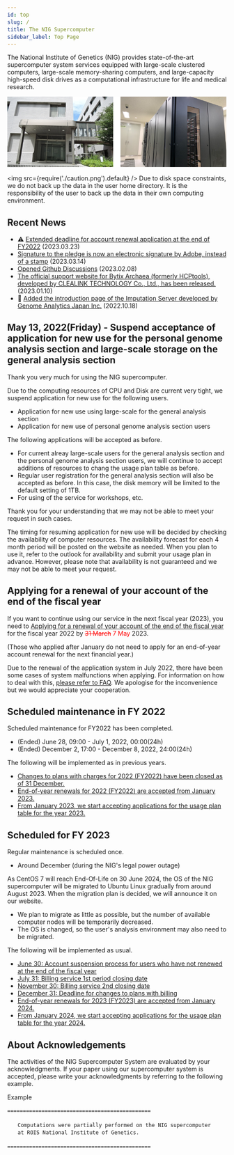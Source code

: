 ```yaml
---
id: top
slug: /
title: The NIG Supercomputer
sidebar_label: Top Page
---
```


The National Institute of Genetics (NIG) provides state-of-the-art supercomputer system services equipped with large-scale clustered computers, large-scale memory-sharing computers, and large-capacity high-speed disk drives as a computational infrastructure for life and medical research.


![top_image2](top_image2.png)



<img src={require('./caution.png').default} />
Due to disk space constraints, we do not back up the data in the user home directory. It is the responsibility of the user to back up the data in their own computing environment.
<div className="clearfix"></div>


## Recent News

- &#x26A0; [Extended deadline for account renewal application at the end of FY2022](/en/blog/2023-03-23-renewal-date-extended) (2023.03.23)
- [Signature to the pledge is now an electronic signature by Adobe, instead of a stamp](/en/blog/2023-03-14-adobe_sign) (2023.03.14)
- [Opened Github Discussions](/en/blog/2023-02-08-news_GithubDiscussions) (2023.02.08)
- [The official support website for Bytix Archaea (formerly HCPtools), developed by CLEALINK TECHNOLOGY Co., Ltd., has been released.](/advanced_guides/advanced_guide#archaea-toolsformerly-hcptools) (2023.01.10)
- &#x1F9EC; [Added the introduction page of the Imputation Server developed by Genome Analytics Japan Inc.](/advanced_guides/advanced_guide#nbdc-ddbj-imputation-server-beta) (2022.10.18)


## May 13, 2022(Friday) - Suspend acceptance of application for new use for the personal genome analysis section and  large-scale storage on the general analysis section 

Thank you very much for using the NIG supercomputer.

Due to the computing resources of CPU and Disk are current very tight, we suspend application for new use for the following users.

- Application for new use using large-scale for the general analysis section
- Application for new use of personal genome analysis section users

The following applications will be accepted as before.

- For current alreay large-scale users for the general analysis section and the personal genome analysis section users, we will continue to accept additions of resources to chang the usage plan table as before.
- Regular user registration for the general analysis section will also be accepted as before. In this case, the disk memory will be limited to the default setting of 1TB.
- For using of the service for workshops, etc.

Thank you for your understanding that we may not be able to meet your request in such cases.

The timing for resuming application for new use will be decided by checking the availability of computer resources.
The availability forecast for each 4 month period will be posted on the website as needed. When you plan to use it, refer to the outlook for availability and submit your usage plan in advance.
However, please note that availability is not guaranteed and we may not be able to meet your request.


## Applying for a renewal of your account of the end of the fiscal year

If you want to continue using our service in the next fiscal year (2023), you need to [<u>Applying for a renewal of your account of the end of the fiscal year</u>](/application/renewal) for the fiscal year 2022 by <font color="red"> ~~31 March~~ 7 May</font> 2023.

(Those who applied after January do not need to apply for an end-of-year account renewal for the next financial year.)

Due to the renewal of the application system in July 2022, there have been some cases of system malfunctions when applying.
For information on how to deal with this, [please refer to FAQ](/faq/faq_renewal). We apologise for the inconvenience but we would appreciate your cooperation.


## Scheduled maintenance in FY 2022

Scheduled maintenance for FY2022 has been completed.

- (Ended) June 28, 09:00 - July 1, 2022, 00:00(24h)
- (Ended) December 2, 17:00 - December 8, 2022, 24:00(24h)


The following will be implemented as in previous years.

- [<u>Changes to plans with charges for 2022 (FY2022) have been closed as of 31 December.</u>](/application/invoice/#3rd-period)
- [<u>End-of-year renewals for 2022 (FY2022) are accepted from January 2023.</u>](/application/renewal)
- [<u>From January 2023, we start accepting applications for the usage plan table for the year 2023.</u>](/application/resource_extension)


## Scheduled for FY 2023
Regular maintenance is scheduled once.
- Around December (during the NIG's legal power outage)

As CentOS 7 will reach End-Of-Life on 30 June 2024, the OS of the NIG supercomputer will be migrated to Ubuntu Linux gradually from around August 2023. When the migration plan is decided, we will announce it on our website.
- We plan to migrate as little as possible, but the number of available computer nodes will be temporarily decreased.
- The OS is changed, so the user's analysis environment may also need to be migrated.

The following will be implemented as usual.
- [June 30: Account suspension process for users who have not renewed at the end of the fiscal year](/application/renewal)
- [July 31: Billing service 1st period closing date](/application/invoice/#issuing-invoices)
- [November 30: Billing service 2nd closing date](/application/invoice/#issuing-invoices)
- [December 31: Deadline for changes to plans with billing](/application/invoice/#issuing-invoices)
- [End-of-year renewals for 2023 (FY2023) are accepted from January 2024.](/application/renewal)
- [From January 2024, we start accepting applications for the usage plan table for the year 2024.](/application/resource_extension)


## About Acknowledgements


The activities of the NIG Supercomputer System are evaluated by your acknowledgments. If your paper using our supercomputer system is accepted, please write your acknowledgments by referring to the following example.

Example

```
==============================================

　　Computations were partially performed on the NIG supercomputer
　　at ROIS National Institute of Genetics.

==============================================
```
